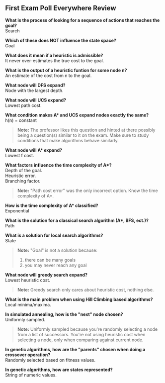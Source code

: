 ## First Exam Poll Everywhere Review

**What is the process of looking for a sequence of actions that reaches the goal?**  
Search

**Which of these does NOT influence the state space?**  
Goal

**What does it mean if a heuristic is admissible?**  
It never over-estimates the true cost to the goal.

**What is the output of a heuristic funtion for some node n?**  
An estimate of the cost from n to the goal.

**What node will DFS expand?**  
Node with the largest depth.

**What node will UCS expand?**  
Lowest path cost.

**What condition makes A\* and UCS expand nodes exactly the same?**  
h(n) = constant  
> **Note:** The professor likes this question and hinted at there possibly being a question(s) similar to it on the exam. Make sure to study conditions that make algorithms behave similarly.

**What node will A\* expand?**  
Lowest f cost.

**What factors influence the time complexity of A\*?**  
Depth of the goal.  
Heuristic error.  
Branching factor.  
> **Note:** "Path cost error" was the only incorrect option. Know the time complexity of A*.

**How is the time complexity of A\* classified?**  
Exponential

**What is the solution for a classical search algorithm (A\*, BFS, ect.)?**  
Path

**What is a solution for local search algorithms?**  
State  
> **Note:** "Goal" is not a solution because:
> 1) there can be many goals
> 2) you may never reach any goal

**What node will greedy search expand?**  
Lowest heuristic cost.  
> **Note:** Greedy search only cares about heuristic cost, nothing else.

**What is the main problem when using Hill Climbing based algorithms?**  
Local minima/maxima.

**In simulated annealing, how is the "next" node chosen?**  
Uniformly sampled.  
> **Note:** Uniformly sampled because you're randomly selecting a node from a list of successors. You're not using heuristic cost when selecting a node, only when comparing against current node.

**In genetic algorithms, how are the "parents" chosen when doing a crossover operation?**  
Randomly selected based on fitness values.

**In genetic algorithms, how are states represented?**  
String of numeric values.

